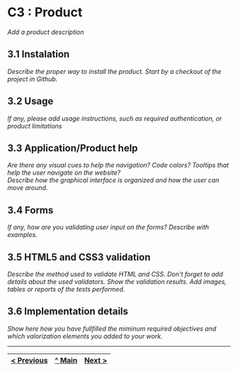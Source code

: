 # C3 : Product

_Add a product description_

## 3.1 Instalation

_Describe the proper way to install the product. Start by a checkout of the project in Github._


## 3.2 Usage

_If any, please add usage instructions, such as required authentication, or product limitations_

## 3.3 Application/Product help

_Are there any visual cues to help the navigation? Code colors? Tooltips that help the user navigate on the website?_  
_Describe how the graphical interface is organized and how the user can move around._

## 3.4 Forms

_If any, how are you validating user input on the forms?_
_Describe with examples._

## 3.5 HTML5 and CSS3 validation

_Describe the method used to validate HTML and CSS. Don't forget to add details about the used validators. Show the validation results._
_Add images, tables or reports of the tests performed._

## 3.6 Implementation details

_Show here how you have fullfilled the miminum required objectives and which valorization elements you added to your work._


---
[< Previous](https://github.com/tcm21-tw-g04/tcm-tw-g04/blob/main/Doc/C2.md) | [^ Main](../../../) | [Next >](https://github.com/tcm21-tw-g04/tcm-tw-g04/blob/main/Doc/C4.md)
:--- | :---: | ---: 
